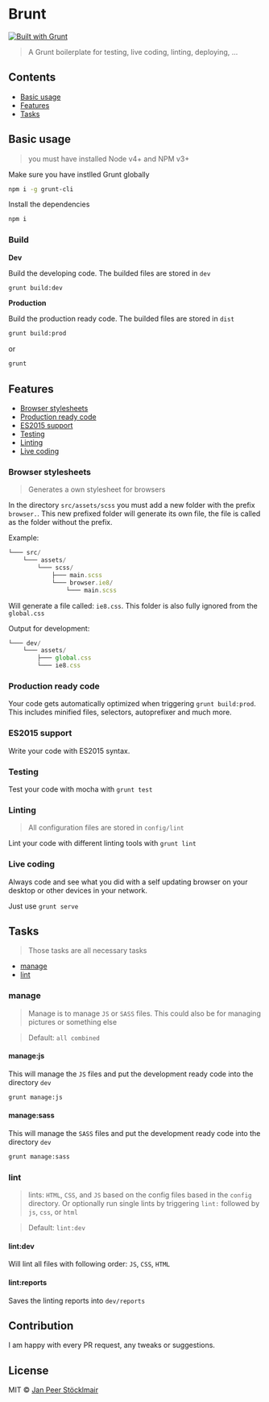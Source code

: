 # Brunt

[![Built with Grunt](https://cdn.gruntjs.com/builtwith.svg)](http://gruntjs.com/)

> A Grunt boilerplate for testing, live coding, linting, deploying, ...

## Contents

- [Basic usage](#basic-usage)
- [Features](#features)
- [Tasks](#tasks)

## Basic usage

> you must have installed Node v4+ and NPM v3+

Make sure you have instlled Grunt globally

```sh
npm i -g grunt-cli
```

Install the dependencies

```sh
npm i
```

### Build

**Dev**

Build the developing code. The builded files are stored in `dev`

```sh
grunt build:dev
```

**Production**

Build the production ready code. The builded files are stored in `dist`

```sh
grunt build:prod
```

or

```sh
grunt
```

## Features

- [Browser stylesheets](#browser-stylesheets)
- [Production ready code](#production-ready-code)
- [ES2015 support](#es2015-support)
- [Testing](#testing)
- [Linting](#linting)
- [Live coding](#live-conding)

### Browser stylesheets

> Generates a own stylesheet for browsers

In the directory `src/assets/scss` you must add a new folder with the prefix `browser.`. This new prefixed folder will generate its own file, the file is called as the folder without the prefix.

Example:

```js
└─── src/
    └─── assets/
        └─── scss/
            ├─── main.scss
            └─── browser.ie8/
                └─── main.scss
```

Will generate a file called: `ie8.css`. This folder is also fully ignored from the `global.css`

Output for development:
```js
└─── dev/
    └─── assets/
        ├─── global.css
        └─── ie8.css
```

### Production ready code

Your code gets automatically optimized when triggering `grunt build:prod`. This includes minified files, selectors, autoprefixer and much more.

### ES2015 support

Write your code with ES2015 syntax.

### Testing

Test your code with mocha with `grunt test`

### Linting
> All configuration files are stored in `config/lint`

Lint your code with different linting tools with `grunt lint`

### Live coding

Always code and see what you did with a self updating browser on your desktop or other devices in your network.

Just use `grunt serve`


## Tasks

> Those tasks are all necessary tasks

- [manage](#manage)
- [lint](#lint)

### manage

> Manage is to manage `JS` or `SASS` files. This could also be for managing pictures or something else

> Default: `all combined`

#### manage:js

This will manage the `JS` files and put the development ready code into the directory `dev`

```sh
grunt manage:js
```

#### manage:sass

This will manage the `SASS` files and put the development ready code into the directory `dev`

```sh
grunt manage:sass
```

### lint

> lints: `HTML`, `CSS`, and `JS` based on the config files based in the `config` directory. Or optionally run single lints by triggering `lint:` followed by `js`, `css`, or `html`

> Default: `lint:dev`

#### lint:dev

Will lint all files with following order: `JS`, `CSS`, `HTML`

#### lint:reports

Saves the linting reports into `dev/reports`


## Contribution

I am happy with every PR request, any tweaks or suggestions.

## License

MIT © [Jan Peer Stöcklmair](https://www.jpeer.at)